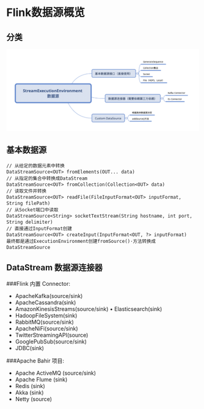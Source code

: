 # Flink数据源概览

## 分类

![](Images/1.png)


## 基本数据源

	// 从给定的数据元素中转换
	DataStreamSource<OUT> fromElements(OUT... data)
	// 从指定的集合中转换成DataStream
	DataStreamSource<OUT> fromCollection(Collection<OUT> data) 
	// 读取文件并转换
	DataStreamSource<OUT> readFile(FileInputFormat<OUT> inputFormat, String filePath) 
	// 从Socket端口中读取
	DataStreamSource<String> socketTextStream(String hostname, int port, String delimiter) 
	// 直接通过InputFormat创建
	DataStreamSource<OUT> createInput(InputFormat<OUT, ?> inputFormat) 
	最终都是通过ExecutionEnvironment创建fromSource()·方法转换成DataStreamSource

## DataStream 数据源连接器

###Flink 内置 Connector:
* ApacheKafka(source/sink)
* ApacheCassandra(sink)
* AmazonKinesisStreams(source/sink) • Elasticsearch(sink)
* HadoopFileSystem(sink)
* RabbitMQ(source/sink)
* ApacheNiFi(source/sink)
* TwitterStreamingAPI(source)
* GooglePubSub(source/sink)
* JDBC(sink)

###Apache Bahir 项目:
* Apache ActiveMQ (source/sink)
* Apache Flume (sink)
* Redis (sink)
* Akka (sink)
* Netty (source)